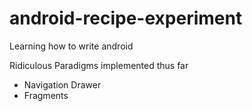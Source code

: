 # android-recipe-experiment
Learning how to write android

Ridiculous Paradigms implemented thus far
* Navigation Drawer
* Fragments
